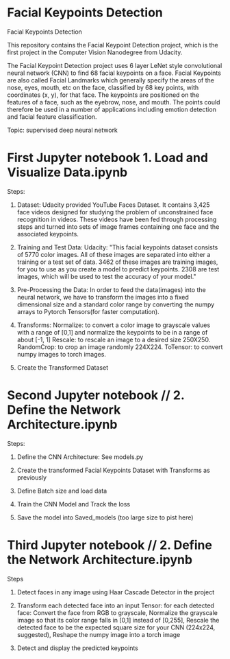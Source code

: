 # Facial Keypoints Detection
Facial Keypoints Detection


This repository contains the Facial Keypoint Detection project, which is the first project in the Computer Vision Nanodegree from Udacity.

The Facial Keypoint Detection project uses 6 layer LeNet style convolutional neural network (CNN) to find 68 facial keypoints on a face. Facial Keypoints are also called Facial Landmarks which generally specify the areas of the nose, eyes, mouth, etc on the face, classified by 68 key points, with coordinates (x, y), for that face. The keypoints are positioned on the features of a face, such as the eyebrow, nose, and mouth. The points could therefore be used in a number of applications including emotion detection and facial feature classification.

Topic: supervised deep neural network

# First Jupyter notebook 1. Load and Visualize Data.ipynb

Steps:
1) Dataset:
Udacity provided YouTube Faces Dataset. It contains 3,425 face videos designed for studying the problem of unconstrained face recognition in videos. These videos have been fed through processing steps and turned into sets of image frames containing one face and the associated keypoints.

2) Training and Test Data:
Udacity: "This facial keypoints dataset consists of 5770 color images. All of these images are separated into either a training or a test set of data. 3462 of these images are training images, for you to use as you create a model to predict keypoints.
2308 are test images, which will be used to test the accuracy of your model."


3) Pre-Processing the Data:
In order to feed the data(images) into the neural network, we have to transform the images into a fixed dimensional size and a standard color range by converting the numpy arrays to Pytorch Tensors(for faster computation).

4) Transforms:
Normalize: to convert a color image to grayscale values with a range of [0,1] and normalize the keypoints to be in a range of about [-1, 1]
Rescale: to rescale an image to a desired size 250X250.
RandomCrop: to crop an image randomly 224X224.
ToTensor: to convert numpy images to torch images.

5) Create the Transformed Dataset


# Second Jupyter notebook // 2. Define the Network Architecture.ipynb

Steps:

1) Define the CNN Architecture: See models.py

2) Create the transformed Facial Keypoints Dataset with Transforms as previously

3) Define Batch size and load data

4) Train the CNN Model and Track the loss

5) Save the model into Saved_models (too large size to pist here)


# Third Jupyter notebook // 2. Define the Network Architecture.ipynb

Steps
1) Detect faces in any image using Haar Cascade Detector in the project

2) Transform each detected face into an input Tensor: for each detected face:
Convert the face from RGB to grayscale, Normalize the grayscale image so that its color range falls in [0,1] instead of [0,255], Rescale the detected face to be the expected square size for your CNN (224x224, suggested), Reshape the numpy image into a torch image

3) Detect and display the predicted keypoints



